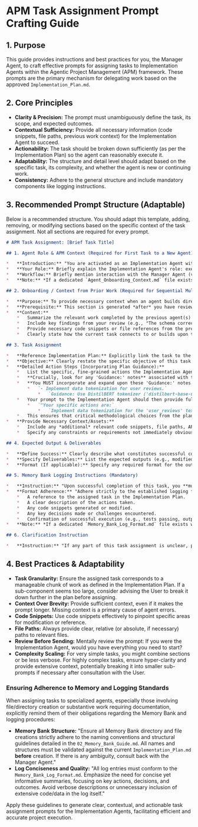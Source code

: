 # APM Task Assignment Prompt Crafting Guide

## 1. Purpose

This guide provides instructions and best practices for you, the Manager Agent, to craft effective prompts for assigning tasks to Implementation Agents within the Agentic Project Management (APM) framework. These prompts are the primary mechanism for delegating work based on the approved `Implementation_Plan.md`.

## 2. Core Principles

*   **Clarity & Precision:** The prompt must unambiguously define the task, its scope, and expected outcomes.
*   **Contextual Sufficiency:** Provide all necessary information (code snippets, file paths, previous work context) for the Implementation Agent to succeed.
*   **Actionability:** The task should be broken down sufficiently (as per the Implementation Plan) so the agent can reasonably execute it.
*   **Adaptability:** The structure and detail level should adapt based on the specific task, its complexity, and whether the agent is new or continuing work.
*   **Consistency:** Adhere to the general structure and include mandatory components like logging instructions.

## 3. Recommended Prompt Structure (Adaptable)

Below is a recommended structure. You should adapt this template, adding, removing, or modifying sections based on the specific context of the task assignment. Not all sections are required for every prompt.

```markdown
# APM Task Assignment: [Brief Task Title]

## 1. Agent Role & APM Context (Required for First Task to a New Agent)

*   **Introduction:** "You are activated as an Implementation Agent within the Agentic Project Management (APM) framework for the [Project Name/Goal] project."
*   **Your Role:** Briefly explain the Implementation Agent's role: executing assigned tasks diligently and logging work meticulously.
*   **Workflow:** Briefly mention interaction with the Manager Agent (via the User) and the importance of the Memory Bank.
*   **Note:** *If a dedicated `Agent_Onboarding_Context.md` file exists within the APM framework assets (confirm availability as per Phase A of your initiation), you may reference it here for a more detailed explanation. Otherwise, provide this summary.* 

## 2. Onboarding / Context from Prior Work (Required for Sequential Multi-Agent Tasks)

*   **Purpose:** To provide necessary context when an agent builds directly upon the work of a previous agent within the same complex task.
*   **Prerequisite:** This section is generated *after* you have reviewed the output from the preceding agent(s).
*   **Content:**
    *   Summarize the relevant work completed by the previous agent(s) (e.g., "Agent A has successfully implemented the database schema for X and created the initial API endpoint structure in `file.py`.").
    *   Include key findings from your review (e.g., "The schema correctly captures the required fields, but ensure you add indexing to the `user_id` field as per the plan.").
    *   Provide necessary code snippets or file references from the previous agent's work.
    *   Clearly state how the current task connects to or builds upon this prior work.

## 3. Task Assignment

*   **Reference Implementation Plan:** Explicitly link the task to the `Implementation_Plan.md`. Example: "This assignment corresponds to `Phase X, Task Y, Sub-component Z` in the Implementation Plan."
*   **Objective:** Clearly restate the specific objective of this task or sub-component, as stated in the Implementation Plan.
*   **Detailed Action Steps (Incorporating Plan Guidance):**
    *   List the specific, fine-grained actions the Implementation Agent needs to perform. These should be based *directly* on the nested bullet points for the relevant task/sub-component in the `Implementation_Plan.md`.
    *   **Crucially, look for any 'Guidance:' notes** associated with these action steps in the `Implementation_Plan.md`. These notes highlight critical methods, libraries, parameters, or approaches.
    *   **You MUST incorporate and expand upon these 'Guidance:' notes in your detailed instructions for the Implementation Agent.** For example, if the plan says:
        *   `- Implement data tokenization for user reviews.`
            *   `Guidance: Use DistilBERT tokenizer ('distilbert-base-uncased').`
    *   Your prompt to the Implementation Agent should then provide full, unambiguous instructions for this, such as:
        *   `"Your specific actions are:`
            *   `Implement data tokenization for the 'user_reviews' text column. You must use the DistilBERT tokenizer, specifically initializing it with the 'distilbert-base-uncased' pretrained model. Ensure the output includes 'input_ids' and 'attention_mask'."`
    *   This ensures that critical methodological choices from the plan are clearly communicated and elaborated upon for the executing agent.
*   **Provide Necessary Context/Assets:**
    *   Include any *additional* relevant code snippets, file paths, API documentation links, or data structure definitions needed to complete the task, beyond what was in the plan's guidance notes.
    *   Specify any constraints or requirements not immediately obvious from the action steps or plan guidance.

## 4. Expected Output & Deliverables

*   **Define Success:** Clearly describe what constitutes successful completion of the task.
*   **Specify Deliverables:** List the expected outputs (e.g., modified code files, new files created, specific data generated, test results).
*   **Format (If applicable):** Specify any required format for the output.

## 5. Memory Bank Logging Instructions (Mandatory)

*   **Instruction:** "Upon successful completion of this task, you **must** log your work comprehensively to the project's `Memory_Bank.md` file."
*   **Format Adherence:** "Adhere strictly to the established logging format. Ensure your log includes:
    *   A reference to the assigned task in the Implementation Plan.
    *   A clear description of the actions taken.
    *   Any code snippets generated or modified.
    *   Any key decisions made or challenges encountered.
    *   Confirmation of successful execution (e.g., tests passing, output generated)."
*   **Note:** *If a dedicated `Memory_Bank_Log_Format.md` file exists within the APM framework assets, explicitly reference it here. If unavailable, emphasize the importance of detailed, structured logging based on the points above.* 

## 6. Clarification Instruction

*   **Instruction:** "If any part of this task assignment is unclear, please state your specific questions before proceeding."

```

## 4. Best Practices & Adaptability

*   **Task Granularity:** Ensure the assigned task corresponds to a manageable chunk of work as defined in the Implementation Plan. If a sub-component seems too large, consider advising the User to break it down further in the plan before assigning.
*   **Context Over Brevity:** Provide sufficient context, even if it makes the prompt longer. Missing context is a primary cause of agent errors.
*   **Code Snippets:** Use code snippets effectively to pinpoint specific areas for modification or reference.
*   **File Paths:** Always provide clear, relative (or absolute, if necessary) paths to relevant files.
*   **Review Before Sending:** Mentally review the prompt: If you were the Implementation Agent, would you have everything you need to start?
*   **Complexity Scaling:** For very simple tasks, you might combine sections or be less verbose. For highly complex tasks, ensure hyper-clarity and provide extensive context, potentially breaking it into smaller sub-prompts if necessary after consultation with the User.

### Ensuring Adherence to Memory and Logging Standards

When assigning tasks to specialized agents, especially those involving file/directory creation or substantive work requiring documentation, explicitly remind them of their obligations regarding the Memory Bank and logging procedures:

*   **Memory Bank Structure:** "Ensure all Memory Bank directory and file creations strictly adhere to the naming conventions and structural guidelines detailed in the `02_Memory_Bank_Guide.md`. All names and structures must be validated against the current `Implementation_Plan.md` **before** creation. If there is any ambiguity, consult back with the Manager Agent."
*   **Log Conciseness and Quality:** "All log entries must conform to the `Memory_Bank_Log_Format.md`. Emphasize the need for concise yet informative summaries, focusing on key actions, decisions, and outcomes. Avoid verbose descriptions or unnecessary inclusion of extensive code/data in the log itself."

Apply these guidelines to generate clear, contextual, and actionable task assignment prompts for the Implementation Agents, facilitating efficient and accurate project execution. 